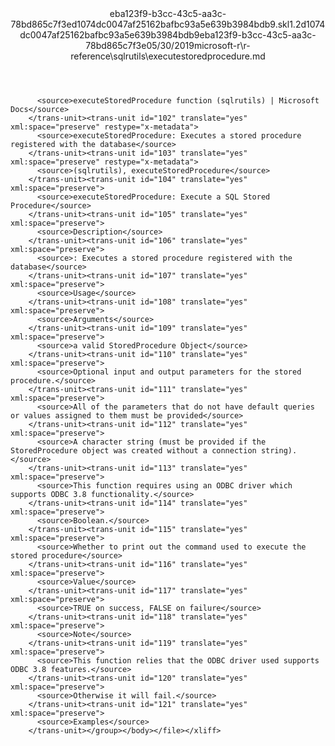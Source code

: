 <?xml version="1.0"?><xliff version="1.2" xmlns="urn:oasis:names:tc:xliff:document:1.2" xmlns:xsi="http://www.w3.org/2001/XMLSchema-instance" xsi:schemaLocation="urn:oasis:names:tc:xliff:document:1.2 xliff-core-1.2-transitional.xsd"><file datatype="xml" original="executestoredprocedure.md" source-language="en-US" target-language="en-US"><header><tool tool-id="mdxliff" tool-name="mdxliff" tool-version="1.0-8ab897d" tool-company="Microsoft" /><xliffext:skl_file_name xmlns:xliffext="urn:microsoft:content:schema:xliffextensions">eba123f9-b3cc-43c5-aa3c-78bd865c7f3ed1074dc0047af25162bafbc93a5e639b3984bdb9.skl</xliffext:skl_file_name><xliffext:version xmlns:xliffext="urn:microsoft:content:schema:xliffextensions">1.2</xliffext:version><xliffext:ms.openlocfilehash xmlns:xliffext="urn:microsoft:content:schema:xliffextensions">d1074dc0047af25162bafbc93a5e639b3984bdb9</xliffext:ms.openlocfilehash><xliffext:ms.sourcegitcommit xmlns:xliffext="urn:microsoft:content:schema:xliffextensions">eba123f9-b3cc-43c5-aa3c-78bd865c7f3e</xliffext:ms.sourcegitcommit><xliffext:ms.lasthandoff xmlns:xliffext="urn:microsoft:content:schema:xliffextensions">05/30/2019</xliffext:ms.lasthandoff><xliffext:ms.openlocfilepath xmlns:xliffext="urn:microsoft:content:schema:xliffextensions">microsoft-r\r-reference\sqlrutils\executestoredprocedure.md</xliffext:ms.openlocfilepath></header><body><group id="content" extype="content"><trans-unit id="101" translate="yes" xml:space="preserve" restype="x-metadata">
          <source>executeStoredProcedure function (sqlrutils) | Microsoft Docs</source>
        </trans-unit><trans-unit id="102" translate="yes" xml:space="preserve" restype="x-metadata">
          <source>executeStoredProcedure: Executes a stored procedure registered with the database</source>
        </trans-unit><trans-unit id="103" translate="yes" xml:space="preserve" restype="x-metadata">
          <source>(sqlrutils), executeStoredProcedure</source>
        </trans-unit><trans-unit id="104" translate="yes" xml:space="preserve">
          <source>executeStoredProcedure: Execute a SQL Stored Procedure</source>
        </trans-unit><trans-unit id="105" translate="yes" xml:space="preserve">
          <source>Description</source>
        </trans-unit><trans-unit id="106" translate="yes" xml:space="preserve">
          <source>: Executes a stored procedure registered with the database</source>
        </trans-unit><trans-unit id="107" translate="yes" xml:space="preserve">
          <source>Usage</source>
        </trans-unit><trans-unit id="108" translate="yes" xml:space="preserve">
          <source>Arguments</source>
        </trans-unit><trans-unit id="109" translate="yes" xml:space="preserve">
          <source>a valid StoredProcedure Object</source>
        </trans-unit><trans-unit id="110" translate="yes" xml:space="preserve">
          <source>Optional input and output parameters for the stored procedure.</source>
        </trans-unit><trans-unit id="111" translate="yes" xml:space="preserve">
          <source>All of the parameters that do not have default queries or values assigned to them must be provided</source>
        </trans-unit><trans-unit id="112" translate="yes" xml:space="preserve">
          <source>A character string (must be provided if the StoredProcedure object was created without a connection string).</source>
        </trans-unit><trans-unit id="113" translate="yes" xml:space="preserve">
          <source>This function requires using an ODBC driver which supports ODBC 3.8 functionality.</source>
        </trans-unit><trans-unit id="114" translate="yes" xml:space="preserve">
          <source>Boolean.</source>
        </trans-unit><trans-unit id="115" translate="yes" xml:space="preserve">
          <source>Whether to print out the command used to execute the stored procedure</source>
        </trans-unit><trans-unit id="116" translate="yes" xml:space="preserve">
          <source>Value</source>
        </trans-unit><trans-unit id="117" translate="yes" xml:space="preserve">
          <source>TRUE on success, FALSE on failure</source>
        </trans-unit><trans-unit id="118" translate="yes" xml:space="preserve">
          <source>Note</source>
        </trans-unit><trans-unit id="119" translate="yes" xml:space="preserve">
          <source>This function relies that the ODBC driver used supports ODBC 3.8 features.</source>
        </trans-unit><trans-unit id="120" translate="yes" xml:space="preserve">
          <source>Otherwise it will fail.</source>
        </trans-unit><trans-unit id="121" translate="yes" xml:space="preserve">
          <source>Examples</source>
        </trans-unit></group></body></file></xliff>